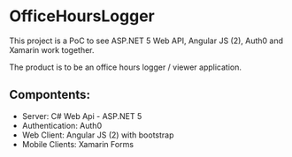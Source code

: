 # OfficeHoursLogger

This project is a PoC to see ASP.NET 5 Web API, Angular JS (2), Auth0 and Xamarin work together.

The product is to be an office hours logger / viewer application.

## Compontents:
  - Server: C# Web Api - ASP.NET 5
  - Authentication: Auth0
  - Web Client: Angular JS (2) with bootstrap
  - Mobile Clients: Xamarin Forms 
